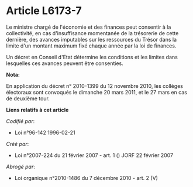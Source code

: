 # Article L6173-7

Le ministre chargé de l'économie et des finances peut consentir à la collectivité, en cas d'insuffisance momentanée de la
trésorerie de cette dernière, des avances imputables sur les ressources du Trésor dans la limite d'un montant maximum fixé
chaque année par la loi de finances.

Un décret en Conseil d'Etat détermine les conditions et les limites dans lesquelles ces avances peuvent être consenties.

**Nota:**

En application du décret n° 2010-1399 du 12 novembre 2010, les collèges électoraux sont convoqués le dimanche 20 mars 2011,
et le 27 mars en cas de deuxième tour.

**Liens relatifs à cet article**

_Codifié par_:

  - Loi n°96-142 1996-02-21

_Créé par_:

  - Loi n°2007-224 du 21 février 2007 - art. 1 () JORF 22 février 2007

_Abrogé par_:

  - Loi organique n°2010-1486 du 7 décembre 2010 - art. 2 (V)
